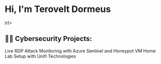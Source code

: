 <h1>Hi, I'm Terovelt Dormeus </h1>h1>

<h2>👨‍💻 Cybersecurity Projects:</h2>
Live RDP Attack Monitoring with Azure Sentinel and Honeypot VM
Home Lab Setup with Unifi Technologies
